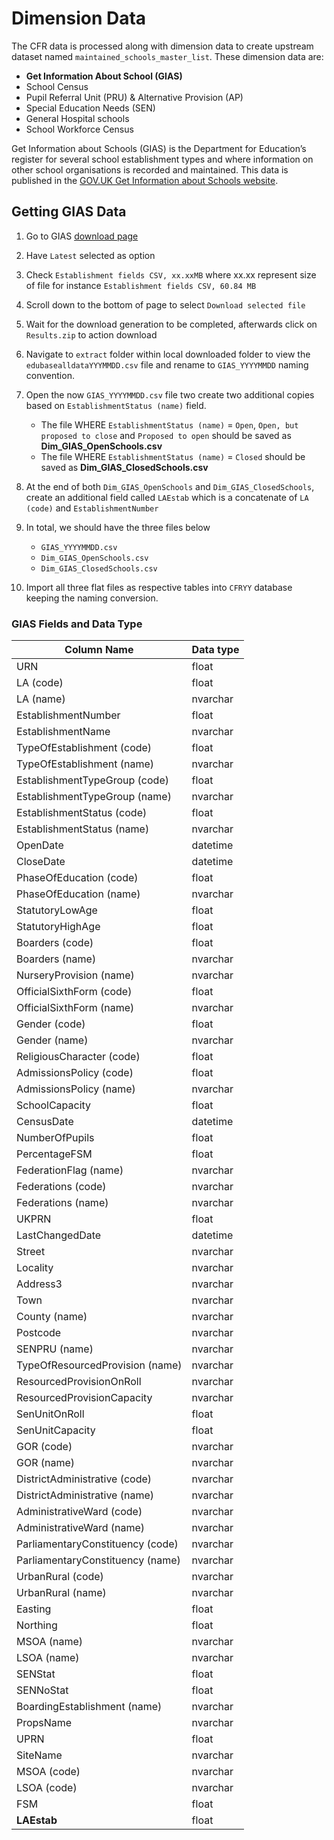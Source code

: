 # Dimension Data

The CFR data is processed along with dimension data to create upstream dataset named `maintained_schools_master_list`. These dimension data are:

- **Get Information About School (GIAS)**
- School Census
- Pupil Referral Unit (PRU) & Alternative Provision (AP)
- Special Education Needs (SEN)
- General Hospital schools
- School Workforce Census

Get Information about Schools (GIAS) is the Department for Education’s register for several school establishment types and where information on other school organisations is recorded and maintained. This data is published in the [GOV.UK Get Information about Schools website](https://www.get-information-schools.service.gov.uk/).

## Getting GIAS Data

1. Go to GIAS [download page](https://www.get-information-schools.service.gov.uk/Downloads)
2. Have `Latest` selected as option
3. Check `Establishment fields CSV, xx.xxMB` where xx.xx represent size of file for instance `Establishment fields CSV, 60.84 MB`
4. Scroll down to the bottom of page to select `Download selected file`
5. Wait for the download generation to be completed, afterwards click on `Results.zip` to action download
6. Navigate to `extract` folder within local downloaded folder to view the `edubasealldataYYYMMDD.csv` file and rename to `GIAS_YYYYMMDD` naming convention.
7. Open the now `GIAS_YYYYMMDD.csv` file two create two additional copies based on `EstablishmentStatus (name)` field.

    - The file WHERE `EstablishmentStatus (name)` = `Open`, `Open, but proposed to close` and `Proposed to open` should be saved as **Dim_GIAS_OpenSchools.csv**
    - The file WHERE `EstablishmentStatus (name)` = `Closed` should be saved as **Dim_GIAS_ClosedSchools.csv**

8. At the end of both `Dim_GIAS_OpenSchools` and `Dim_GIAS_ClosedSchools`, create an additional field called `LAEstab` which is a concatenate of `LA (code)` and `EstablishmentNumber`
9. In total, we should have the three files below
    - `GIAS_YYYYMMDD.csv`
    - `Dim_GIAS_OpenSchools.csv`
    - `Dim_GIAS_ClosedSchools.csv`
10. Import all three flat files as respective tables into `CFRYY` database keeping the naming conversion.

### GIAS Fields and Data Type

| Column Name                       | Data type |
|-----------------------------------|-----------|
|URN                                | float     |
|LA (code)                          | float     |
|LA (name)                          | nvarchar  |
|EstablishmentNumber                | float     |
|EstablishmentName                  | nvarchar  |
|TypeOfEstablishment (code)         | float     |
|TypeOfEstablishment (name)         | nvarchar  |
|EstablishmentTypeGroup (code)      | float     |
|EstablishmentTypeGroup (name)      | nvarchar  |
|EstablishmentStatus (code)         | float     |
|EstablishmentStatus (name)         | nvarchar  |
|OpenDate                           | datetime  |
|CloseDate                          | datetime  |
|PhaseOfEducation (code)            | float     |
|PhaseOfEducation (name)            | nvarchar  |
|StatutoryLowAge                    | float     |
|StatutoryHighAge                   | float     |
|Boarders (code)                    | float     |
|Boarders (name)                    | nvarchar  |
|NurseryProvision (name)            | nvarchar  |
|OfficialSixthForm (code)           | float     |
|OfficialSixthForm (name)           | nvarchar  |
|Gender (code)                      | float     |
|Gender (name)                      | nvarchar  |
|ReligiousCharacter (code)          | float     |
|AdmissionsPolicy (code)            | float     |
|AdmissionsPolicy (name)            | nvarchar  |
|SchoolCapacity                     | float     |
|CensusDate                         | datetime  |
|NumberOfPupils                     | float     |
|PercentageFSM                      | float     |
|FederationFlag (name)              | nvarchar  |
|Federations (code)                 | nvarchar  |
|Federations (name)                 | nvarchar  |
|UKPRN                              | float     |
|LastChangedDate                    | datetime  |
|Street                             | nvarchar  |
|Locality                           | nvarchar  |
|Address3                           | nvarchar  |
|Town                               | nvarchar  |
|County (name)                      | nvarchar  |
|Postcode                           | nvarchar  |
|SENPRU (name)                      | nvarchar  |
|TypeOfResourcedProvision (name)    | nvarchar  |
|ResourcedProvisionOnRoll           | nvarchar  |
|ResourcedProvisionCapacity         | nvarchar  |
|SenUnitOnRoll                      | float     |
|SenUnitCapacity                    | float     |
|GOR (code)                         | nvarchar  |
|GOR (name)                         | nvarchar  |
|DistrictAdministrative (code)      | nvarchar  |
|DistrictAdministrative (name)      | nvarchar  |
|AdministrativeWard (code)          | nvarchar  |
|AdministrativeWard (name)          | nvarchar  |
|ParliamentaryConstituency (code)   | nvarchar  |
|ParliamentaryConstituency (name)   | nvarchar  |
|UrbanRural (code)                  | nvarchar  |
|UrbanRural (name)                  | nvarchar  |
|Easting                            | float     |
|Northing                           | float     |
|MSOA (name)                        | nvarchar  |
|LSOA (name)                        | nvarchar  |
|SENStat                            | float     |
|SENNoStat                          | float     |
|BoardingEstablishment (name)       | nvarchar  |
|PropsName                          | nvarchar  |
|UPRN                               | float     |
|SiteName                           | nvarchar  |
|MSOA (code)                        | nvarchar  |
|LSOA (code)                        | nvarchar  |
|FSM                                | float     |
|**LAEstab**                        | float     |
